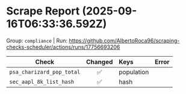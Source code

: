 # Scrape Report (2025-09-16T06:33:36.592Z)

Group: `compliance`  |  Run: https://github.com/AlbertoRoca96/scraping-checks-scheduler/actions/runs/17756693206

| Check | Changed | Keys | Error |
|---|:---:|:--|:--|
| `psa_charizard_pop_total` | ✅ | population |  |
| `sec_aapl_8k_list_hash` | ✅ | hash |  |
